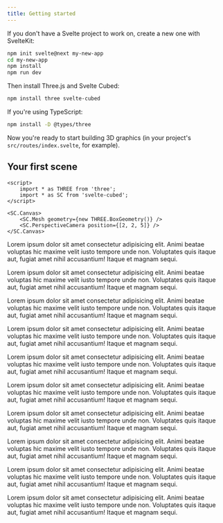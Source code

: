 ```yaml
---
title: Getting started
---
```


<script>
	import EmptyCanvas from './examples/EmptyCanvas.svelte';
</script>

If you don't have a Svelte project to work on, create a new one with SvelteKit:

```bash
npm init svelte@next my-new-app
cd my-new-app
npm install
npm run dev
```

Then install Three.js and Svelte Cubed:

```bash
npm install three svelte-cubed
```

If you're using TypeScript:

```bash
npm install -D @types/three
```

Now you're ready to start building 3D graphics (in your project's `src/routes/index.svelte`, for example).

## Your first scene

```svelte
<script>
	import * as THREE from 'three';
	import * as SC from 'svelte-cubed';
</script>

<SC.Canvas>
	<SC.Mesh geometry={new THREE.BoxGeometry()} />
	<SC.PerspectiveCamera position={[2, 2, 5]} />
</SC.Canvas>
```

<div class="demo">
	<EmptyCanvas/>
</div>

Lorem ipsum dolor sit amet consectetur adipisicing elit. Animi beatae voluptas hic maxime velit iusto tempore unde non. Voluptates quis itaque aut, fugiat amet nihil accusantium! Itaque et magnam sequi.

Lorem ipsum dolor sit amet consectetur adipisicing elit. Animi beatae voluptas hic maxime velit iusto tempore unde non. Voluptates quis itaque aut, fugiat amet nihil accusantium! Itaque et magnam sequi.

Lorem ipsum dolor sit amet consectetur adipisicing elit. Animi beatae voluptas hic maxime velit iusto tempore unde non. Voluptates quis itaque aut, fugiat amet nihil accusantium! Itaque et magnam sequi.

Lorem ipsum dolor sit amet consectetur adipisicing elit. Animi beatae voluptas hic maxime velit iusto tempore unde non. Voluptates quis itaque aut, fugiat amet nihil accusantium! Itaque et magnam sequi.

Lorem ipsum dolor sit amet consectetur adipisicing elit. Animi beatae voluptas hic maxime velit iusto tempore unde non. Voluptates quis itaque aut, fugiat amet nihil accusantium! Itaque et magnam sequi.

Lorem ipsum dolor sit amet consectetur adipisicing elit. Animi beatae voluptas hic maxime velit iusto tempore unde non. Voluptates quis itaque aut, fugiat amet nihil accusantium! Itaque et magnam sequi.

Lorem ipsum dolor sit amet consectetur adipisicing elit. Animi beatae voluptas hic maxime velit iusto tempore unde non. Voluptates quis itaque aut, fugiat amet nihil accusantium! Itaque et magnam sequi.

Lorem ipsum dolor sit amet consectetur adipisicing elit. Animi beatae voluptas hic maxime velit iusto tempore unde non. Voluptates quis itaque aut, fugiat amet nihil accusantium! Itaque et magnam sequi.

Lorem ipsum dolor sit amet consectetur adipisicing elit. Animi beatae voluptas hic maxime velit iusto tempore unde non. Voluptates quis itaque aut, fugiat amet nihil accusantium! Itaque et magnam sequi.

Lorem ipsum dolor sit amet consectetur adipisicing elit. Animi beatae voluptas hic maxime velit iusto tempore unde non. Voluptates quis itaque aut, fugiat amet nihil accusantium! Itaque et magnam sequi.
